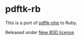 pdftk-rb
========

This is a port of [pdftk-php](https://github.com/andrewheiss/pdftk-php) to Ruby.

Released under [New BSD license](http://www.opensource.org/licenses/bsd-license.php)